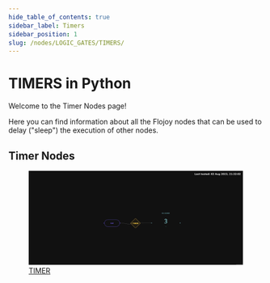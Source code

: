 ```yaml
---
hide_table_of_contents: true
sidebar_label: Timers
sidebar_position: 1
slug: /nodes/LOGIC_GATES/TIMERS/
---
```


# TIMERS in Python

Welcome to the Timer Nodes page!

Here you can find information about all the Flojoy nodes that can be used to delay ("sleep") the execution of other nodes.

## Timer Nodes

<div className="flex flex-wrap" style={{ marginLeft: "-55px" }}>

<div className="p-4">
<a href="/nodes/LOGIC_GATES/TIMERS/TIMER/">
<figure style={{ width: "200px", height: "200px", objectFit: "scale-down", marginRight: "15px" }}>
<img src="https://raw.githubusercontent.com/flojoy-ai/docs/main/docs/nodes/LOGIC_GATES/TIMERS/TIMER/examples/EX1/output.jpeg" style={{ width: "200px", height: "200px", objectFit: "scale-down", marginRight: "15px" }} />
<figcaption>TIMER</figcaption>
</figure>
</a></div>

</div>

